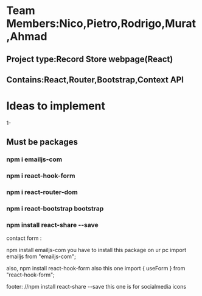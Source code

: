# Team Members:Nico,Pietro,Rodrigo,Murat,Ahmad

## Project type:Record Store webpage(React)

## Contains:React,Router,Bootstrap,Context API

# Ideas to implement

1-


## Must be packages

### npm i emailjs-com
### npm i react-hook-form
### npm i react-router-dom
### npm i react-bootstrap bootstrap
### npm install react-share --save

contact form :

npm install emailjs-com you have to install this package on ur pc
import emailjs from "emailjs-com";

also, npm install react-hook-form also this one
import { useForm } from "react-hook-form";

footer: //npm install react-share --save this one is for socialmedia icons

